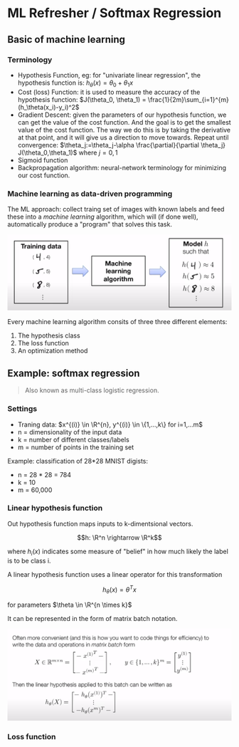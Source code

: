 ﻿# ML Refresher / Softmax Regression

## Basic of machine learning

### Terminology

- Hypothesis Function, eg: for "univariate linear regression", the hypothesis function is: $h_\theta{(x)} = \theta_0 + \theta_1x$
- Cost (loss) Function: it is used to measure the accuracy of the hypothesis function: $J(\theta_0, \theta_1) = \frac{1}{2m}\sum_{i=1}^{m}(h_\theta(x_i)-y_i)^2$
- Gradient Descent: given the parameters of our hypothesis function, we can get the value of the cost function. And the goal is to get the smallest value of the cost function. The way we do this is by taking the derivative at that point, and it will give us a direction to move towards. Repeat until convergence: $\theta_j:=\theta_j-\alpha \frac{\partial}{\partial \theta_j} J(\theta_0,\theta_1)$ where $j=0,1$
- Sigmoid function
- Backpropagation algorithm: neural-network terminology for minimizing our cost function.

### Machine learning as data-driven programming

The ML approach: collect traing set of images with known labels and feed these into a *machine learning* algorithm, which will (if done well), automatically produce a "program" that solves this task.

![example](./images/2023-06-26-20-10-53.png)

Every machine learning algorithm consits of three three different elements:

1. The hypothesis class
2. The loss function
3. An optimization method

## Example: softmax regression

> Also known as multi-class logistic regression.

### Settings

- Traning data: $x^{(i)} \in \R^{n}, y^{(i)} \in \{1,...,k\} for i=1,...m$
- n = dimensionality of the input data
- k = number of different classes/labels
- m = number of points in the training set

Example: classification of 28\*28 MNIST digists:

- n = 28 \* 28 = 784
- k = 10
- m = 60,000

### Linear hypothesis function

Out hypothesis function maps inputs to k-dimentsional vectors.

$$h: \R^n \rightarrow \R^k$$

where $h_i(x)$ indicates some measure of "belief" in how much likely the label is to be class i.

A linear hypothesis function uses a linear operator for this transformation

$$h_\theta(x) = \theta^{T}x$$

for parameters $\theta \in \R^{n \times k}$

It can be represented in the form of matrix batch notation.

![matrix batch notation](./images/2023-06-26-20-47-03.png)

### Loss function
